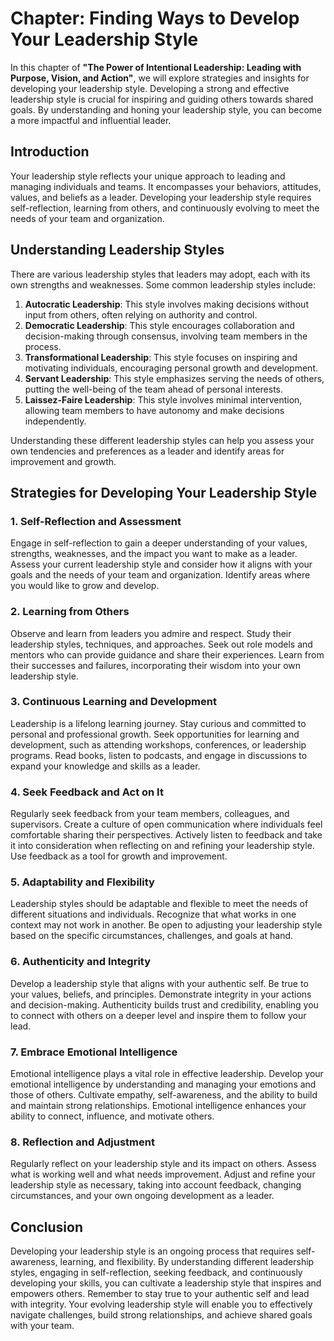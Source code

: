 Chapter: Finding Ways to Develop Your Leadership Style
======================================================

In this chapter of **"The Power of Intentional Leadership: Leading with Purpose, Vision, and Action"**, we will explore strategies and insights for developing your leadership style. Developing a strong and effective leadership style is crucial for inspiring and guiding others towards shared goals. By understanding and honing your leadership style, you can become a more impactful and influential leader.

Introduction
------------

Your leadership style reflects your unique approach to leading and managing individuals and teams. It encompasses your behaviors, attitudes, values, and beliefs as a leader. Developing your leadership style requires self-reflection, learning from others, and continuously evolving to meet the needs of your team and organization.

Understanding Leadership Styles
-------------------------------

There are various leadership styles that leaders may adopt, each with its own strengths and weaknesses. Some common leadership styles include:

1. **Autocratic Leadership**: This style involves making decisions without input from others, often relying on authority and control.
2. **Democratic Leadership**: This style encourages collaboration and decision-making through consensus, involving team members in the process.
3. **Transformational Leadership**: This style focuses on inspiring and motivating individuals, encouraging personal growth and development.
4. **Servant Leadership**: This style emphasizes serving the needs of others, putting the well-being of the team ahead of personal interests.
5. **Laissez-Faire Leadership**: This style involves minimal intervention, allowing team members to have autonomy and make decisions independently.

Understanding these different leadership styles can help you assess your own tendencies and preferences as a leader and identify areas for improvement and growth.

Strategies for Developing Your Leadership Style
-----------------------------------------------

### 1. **Self-Reflection and Assessment**

Engage in self-reflection to gain a deeper understanding of your values, strengths, weaknesses, and the impact you want to make as a leader. Assess your current leadership style and consider how it aligns with your goals and the needs of your team and organization. Identify areas where you would like to grow and develop.

### 2. **Learning from Others**

Observe and learn from leaders you admire and respect. Study their leadership styles, techniques, and approaches. Seek out role models and mentors who can provide guidance and share their experiences. Learn from their successes and failures, incorporating their wisdom into your own leadership style.

### 3. **Continuous Learning and Development**

Leadership is a lifelong learning journey. Stay curious and committed to personal and professional growth. Seek opportunities for learning and development, such as attending workshops, conferences, or leadership programs. Read books, listen to podcasts, and engage in discussions to expand your knowledge and skills as a leader.

### 4. **Seek Feedback and Act on It**

Regularly seek feedback from your team members, colleagues, and supervisors. Create a culture of open communication where individuals feel comfortable sharing their perspectives. Actively listen to feedback and take it into consideration when reflecting on and refining your leadership style. Use feedback as a tool for growth and improvement.

### 5. **Adaptability and Flexibility**

Leadership styles should be adaptable and flexible to meet the needs of different situations and individuals. Recognize that what works in one context may not work in another. Be open to adjusting your leadership style based on the specific circumstances, challenges, and goals at hand.

### 6. **Authenticity and Integrity**

Develop a leadership style that aligns with your authentic self. Be true to your values, beliefs, and principles. Demonstrate integrity in your actions and decision-making. Authenticity builds trust and credibility, enabling you to connect with others on a deeper level and inspire them to follow your lead.

### 7. **Embrace Emotional Intelligence**

Emotional intelligence plays a vital role in effective leadership. Develop your emotional intelligence by understanding and managing your emotions and those of others. Cultivate empathy, self-awareness, and the ability to build and maintain strong relationships. Emotional intelligence enhances your ability to connect, influence, and motivate others.

### 8. **Reflection and Adjustment**

Regularly reflect on your leadership style and its impact on others. Assess what is working well and what needs improvement. Adjust and refine your leadership style as necessary, taking into account feedback, changing circumstances, and your own ongoing development as a leader.

Conclusion
----------

Developing your leadership style is an ongoing process that requires self-awareness, learning, and flexibility. By understanding different leadership styles, engaging in self-reflection, seeking feedback, and continuously developing your skills, you can cultivate a leadership style that inspires and empowers others. Remember to stay true to your authentic self and lead with integrity. Your evolving leadership style will enable you to effectively navigate challenges, build strong relationships, and achieve shared goals with your team.
